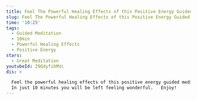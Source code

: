 ```yaml
---
title: Feel The Powerful Healing Effects of this Positive Energy Guided Meditation
slug: Feel The Powerful Healing Effects of this Positive Energy Guided Meditation
time: '10:25'
tags:
  - Guided Meditation
  - 10min
  - Powerful Healing Effects
  - Positive Energy
stars:
  - Great Meditation
youtubeId: Z9QdyfihMVc
dis: >

  Feel the powerful healing effects of this positive energy guided meditation. 
  In just 10 minutes you will be left feeling wonderful.   Enjoy!
---
```



